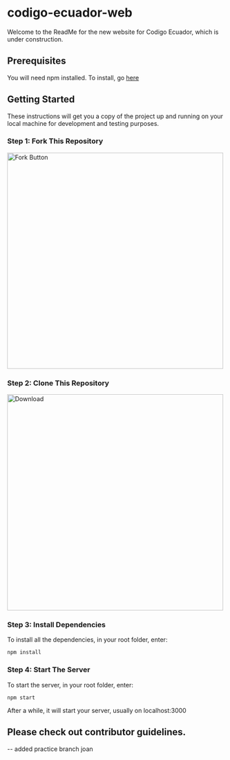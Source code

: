 # codigo-ecuador-web

Welcome to the ReadMe for the new website for Codigo Ecuador, which is under construction.

## Prerequisites

You will need npm installed. To install, go [here](https://www.npmjs.com/get-npm)

## Getting Started

These instructions will get you a copy of the project up and running on your local machine for development and testing purposes.

### Step 1: Fork This Repository

<img src="https://hisham.hm/img/posts/github-fork.png" alt="Fork Button" width="500px" />

### Step 2: Clone This Repository

<img src="https://cdn.sparkfun.com/assets/learn_tutorials/1/1/DownloadZip2.jpg" alt="Download" width="500px" />


### Step 3: Install Dependencies

To install all the dependencies, in your root folder, enter:

```
npm install
```

### Step 4: Start The Server

To start the server, in your root folder, enter:

```
npm start
```

After a while, it will start your server, usually on localhost:3000

## Please check out contributor guidelines.

-- added practice branch joan
